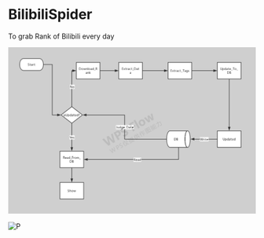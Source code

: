 # BilibiliSpider
To grab Rank of Bilibili every day

![P](https://github.com/MoonLightMadness/BilibiliSpider/blob/master/Total_Flow.png)

![P](https://github.com/MoonLightMadness/BilibiliSpider/blob/master/Class_Flow.png)
